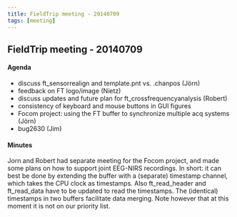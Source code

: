 ```yaml
---
title: FieldTrip meeting - 20140709
tags: [meeting]
---
```


## FieldTrip meeting - 20140709

#### Agenda

   - discuss ft_sensorrealign and template.pnt vs. .chanpos (Jörn)
   - feedback on FT logo/image (Nietz)
   - discuss updates and future plan for ft_crossfrequencyanalysis (Robert)
   - consistency of keyboard and mouse buttons in GUI figures
   - Focom project: using the FT buffer to synchronize multiple acq systems (Jörn)
   - bug2630 (Jim)

#### Minutes

Jorn and Robert had separate meeting for the Focom project, and made some plans on how to support joint EEG-NIRS recordings. In short: it can best be done by extending the buffer with a (separate) timestamp channel, which takes the CPU clock as timestamps. Also ft_read_header and ft_read_data have to be updated to read the timestamps. The (identical) timestamps in two buffers facilitate data merging. Note however that at this moment it is not on our priority list. 
